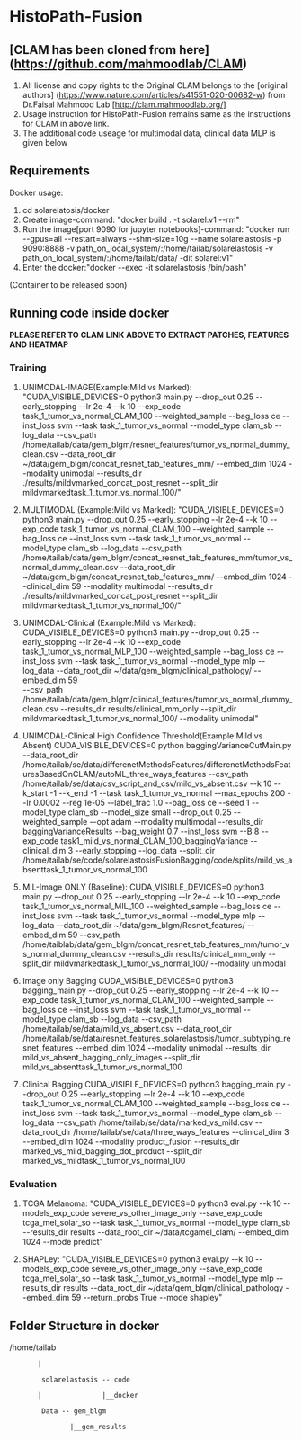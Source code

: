 # HistoPath-Fusion

## [CLAM has been cloned from here] (https://github.com/mahmoodlab/CLAM)
1. All license and copy rights to the Original CLAM belongs to the [original authors] (https://www.nature.com/articles/s41551-020-00682-w) from Dr.Faisal Mahmood Lab [http://clam.mahmoodlab.org/]
2. Usage instruction for HistoPath-Fusion remains same as the instructions for CLAM in above link.
3. The additional code useage for multimodal data, clinical data MLP is given below

## Requirements
Docker usage:
1. cd solarelatosis/docker
2. Create image-command: "docker build . -t solarel:v1 --rm"
3. Run the image[port 9090 for jupyter notebooks]-command: "docker run --gpus=all --restart=always --shm-size=10g --name solarelastosis -p 9090:8888 -v path_on_local_system/:/home/tailab/solarelastosis -v path_on_local_system/:/home/tailab/data/  -dit solarel:v1"
4. Enter the docker:"docker --exec -it solarelastosis /bin/bash"

(Container to be released  soon)
## Running code inside docker
**PLEASE REFER TO CLAM LINK ABOVE TO EXTRACT PATCHES, FEATURES AND HEATMAP**
### Training
1. UNIMODAL-IMAGE(Example:Mild vs Marked):
"CUDA_VISIBLE_DEVICES=0 python3 main.py --drop_out 0.25 --early_stopping --lr 2e-4 --k 10 --exp_code task_1_tumor_vs_normal_CLAM_100 --weighted_sample --bag_loss ce --inst_loss svm 
--task task_1_tumor_vs_normal --model_type clam_sb --log_data --csv_path /home/tailab/data/gem_blgm/resnet_features/tumor_vs_normal_dummy_clean.csv
--data_root_dir ~/data/gem_blgm/concat_resnet_tab_features_mm/ --embed_dim 1024  --modality unimodal 
--results_dir ./results/mildvmarked_concat_post_resnet --split_dir mildvmarkedtask_1_tumor_vs_normal_100/"

2. MULTIMODAL (Example:Mild vs Marked):
"CUDA_VISIBLE_DEVICES=0 python3 main.py --drop_out 0.25 --early_stopping --lr 2e-4 --k 10 --exp_code task_1_tumor_vs_normal_CLAM_100 --weighted_sample --bag_loss ce --inst_loss svm 
--task task_1_tumor_vs_normal --model_type clam_sb --log_data --csv_path /home/tailab/data/gem_blgm/concat_resnet_tab_features_mm/tumor_vs_normal_dummy_clean.csv
--data_root_dir ~/data/gem_blgm/concat_resnet_tab_features_mm/ --embed_dim 1024 --clinical_dim 59 --modality multimodal 
--results_dir ./results/mildvmarked_concat_post_resnet --split_dir mildvmarkedtask_1_tumor_vs_normal_100/"

3. UNIMODAL-Clinical (Example:Mild vs Marked):
CUDA_VISIBLE_DEVICES=0 python3 main.py --drop_out 0.25 --early_stopping --lr 2e-4 --k 10 --exp_code task_1_tumor_vs_normal_MLP_100 --weighted_sample --bag_loss ce --inst_loss svm 
--task task_1_tumor_vs_normal --model_type mlp --log_data --data_root_dir ~/data/gem_blgm/clinical_pathology/ --embed_dim 59  
--csv_path /home/tailab/data/gem_blgm/clinical_features/tumor_vs_normal_dummy_clean.csv --results_dir results/clinical_mm_only 
--split_dir mildvmarkedtask_1_tumor_vs_normal_100/ --modality unimodal"

4. UNIMODAL-Clinical High Confidence Threshold(Example:Mild vs Absent)
CUDA_VISIBLE_DEVICES=0 python baggingVarianceCutMain.py   --data_root_dir /home/tailab/se/data/differenetMethodsFeatures/differenetMethodsFeaturesBasedOnCLAM/autoML_three_ways_features   --csv_path /home/tailab/se/data/csv_script_and_csv/mild_vs_absent.csv   --k 10   --k_start -1   --k_end -1   --task task_1_tumor_vs_normal   --max_epochs 200   --lr 0.0002   --reg 1e-05   --label_frac 1.0   --bag_loss ce   --seed 1   --model_type clam_sb   --model_size small   --drop_out 0.25   --weighted_sample   --opt adam   --modality multimodal   --results_dir baggingVarianceResults --bag_weight 0.7 --inst_loss svm --B 8 --exp_code task1_mild_vs_normal_CLAM_100_baggingVariance  --clinical_dim 3 --early_stopping --log_data --split_dir /home/tailab/se/code/solarelastosisFusionBagging/code/splits/mild_vs_absenttask_1_tumor_vs_normal_100

5. MIL-Image ONLY (Baseline):
CUDA_VISIBLE_DEVICES=0 python3 main.py --drop_out 0.25 --early_stopping --lr 2e-4 --k 10 --exp_code task_1_tumor_vs_normal_MIL_100 --weighted_sample --bag_loss ce --inst_loss svm --task task_1_tumor_vs_normal --model_type mlp --log_data --data_root_dir ~/data/gem_blgm/Resnet_features/ --embed_dim 59  --csv_path /home/taiblab/data/gem_blgm/concat_resnet_tab_features_mm/tumor_vs_normal_dummy_clean.csv --results_dir results/clinical_mm_only --split_dir mildvmarkedtask_1_tumor_vs_normal_100/ --modality unimodal

6. Image only Bagging
CUDA_VISIBLE_DEVICES=0 python3 bagging_main.py --drop_out 0.25 --early_stopping --lr 2e-4 --k 10 --exp_code task_1_tumor_vs_normal_CLAM_100 --weighted_sample --bag_loss ce --inst_loss svm --task task_1_tumor_vs_normal --model_type clam_sb --log_data --csv_path /home/tailab/se/data/mild_vs_absent.csv --data_root_dir /home/tailab/se/data/resnet_features_solarelastosis/tumor_subtyping_resnet_features  --embed_dim 1024  --modality unimodal --results_dir mild_vs_absent_bagging_only_images --split_dir mild_vs_absenttask_1_tumor_vs_normal_100

7. Clinical Bagging
CUDA_VISIBLE_DEVICES=0 python3 bagging_main.py --drop_out 0.25 --early_stopping --lr 2e-4 --k 10 --exp_code task_1_tumor_vs_normal_CLAM_100 --weighted_sample --bag_loss ce --inst_loss svm --task task_1_tumor_vs_normal --model_type clam_sb --log_data --csv_path /home/tailab/se/data/marked_vs_mild.csv --data_root_dir /home/tailab/se/data/three_ways_features --clinical_dim 3  --embed_dim 1024  --modality product_fusion --results_dir marked_vs_mild_bagging_dot_product --split_dir marked_vs_mildtask_1_tumor_vs_normal_100

### Evaluation

1. TCGA Melanoma:
"CUDA_VISIBLE_DEVICES=0 python3 eval.py --k 10 --models_exp_code severe_vs_other_image_only  --save_exp_code tcga_mel_solar_so --task task_1_tumor_vs_normal --model_type clam_sb --results_dir results --data_root_dir ~/data/tcgamel_clam/ --embed_dim 1024 --mode predict"

2. SHAPLey:
"CUDA_VISIBLE_DEVICES=0 python3 eval.py --k 10 --models_exp_code severe_vs_other_image_only  --save_exp_code tcga_mel_solar_so --task task_1_tumor_vs_normal --model_type mlp --results_dir results --data_root_dir ~/data/gem_blgm/clinical_pathology --embed_dim 59 
--return_probs True --mode shapley"


## Folder Structure in docker
/home/tailab

           |

            solarelastosis -- code

           |               |__docker
            
            Data -- gem_blgm
                   
                   |__gem_results      
